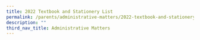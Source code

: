 ```yaml
---
title: 2022 Textbook and Stationery List
permalink: /parents/administrative-matters/2022-textbook-and-stationery-list/
description: ""
third_nav_title: Administrative Matters
---
```

